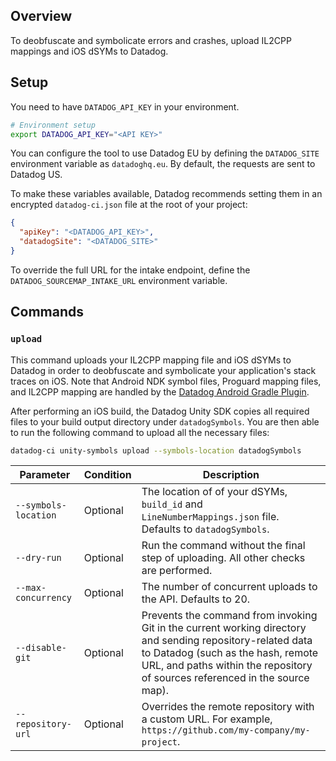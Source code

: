 ## Overview

To deobfuscate and symbolicate errors and crashes, upload IL2CPP mappings and iOS dSYMs to Datadog.

## Setup

You need to have `DATADOG_API_KEY` in your environment.

```bash
# Environment setup
export DATADOG_API_KEY="<API KEY>"
```

You can configure the tool to use Datadog EU by defining the `DATADOG_SITE` environment variable as `datadoghq.eu`. By default, the requests are sent to Datadog US.

To make these variables available, Datadog recommends setting them in an encrypted `datadog-ci.json` file at the root of your project:

```json
{
  "apiKey": "<DATADOG_API_KEY>",
  "datadogSite": "<DATADOG_SITE>"
}
```

To override the full URL for the intake endpoint, define the `DATADOG_SOURCEMAP_INTAKE_URL` environment variable.

## Commands

### `upload`

This command uploads your IL2CPP mapping file and iOS dSYMs to Datadog in order to deobfuscate and symbolicate your application's stack traces on iOS. Note that
Android NDK symbol files, Proguard mapping files, and IL2CPP mapping are handled by the [Datadog Android Gradle Plugin](https://github.com/DataDog/dd-sdk-android-gradle-plugin).

After performing an iOS build, the Datadog Unity SDK copies all required files to your build output directory under `datadogSymbols`. You are then able to
run the following command to upload all the necessary files:

```bash
datadog-ci unity-symbols upload --symbols-location datadogSymbols
```

| Parameter | Condition | Description |
|-----------|-----------|-------------|
| `--symbols-location`  | Optional  | The location of of your dSYMs, `build_id` and `LineNumberMappings.json` file.  Defaults to `datadogSymbols`. |
| `--dry-run` | Optional | Run the command without the final step of uploading. All other checks are performed. |
| `--max-concurrency` | Optional | The number of concurrent uploads to the API. Defaults to 20. |
| `--disable-git`    | Optional | Prevents the command from invoking Git in the current working directory and sending repository-related data to Datadog (such as the hash, remote URL, and paths within the repository of sources referenced in the source map). |
| `--repository-url` | Optional | Overrides the remote repository with a custom URL. For example, `https://github.com/my-company/my-project`. |
